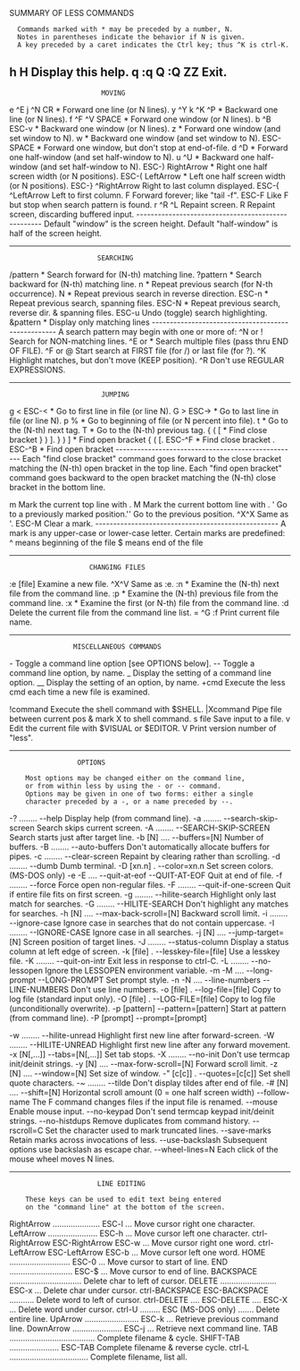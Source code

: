 SUMMARY OF LESS COMMANDS

      Commands marked with * may be preceded by a number, N.
      Notes in parentheses indicate the behavior if N is given.
      A key preceded by a caret indicates the Ctrl key; thus ^K is ctrl-K.

## h H Display this help. q :q Q :Q ZZ Exit.

                           MOVING

e \^E j \^N CR \* Forward one line (or N lines). y \^Y k \^K \^P \*
Backward one line (or N lines). f \^F \^V SPACE \* Forward one window
(or N lines). b \^B ESC-v \* Backward one window (or N lines). z \*
Forward one window (and set window to N). w \* Backward one window (and
set window to N). ESC-SPACE \* Forward one window, but don't stop at
end-of-file. d \^D \* Forward one half-window (and set half-window to
N). u \^U \* Backward one half-window (and set half-window to N). ESC-)
RightArrow \* Right one half screen width (or N positions). ESC-(
LeftArrow \* Left one half screen width (or N positions). ESC-}
\^RightArrow Right to last column displayed. ESC-{ \^LeftArrow Left to
first column. F Forward forever; like "tail -f". ESC-F Like F but stop
when search pattern is found. r \^R \^L Repaint screen. R Repaint
screen, discarding buffered input.
--------------------------------------------------- Default "window" is
the screen height. Default "half-window" is half of the screen height.

---

                          SEARCHING

/pattern \* Search forward for (N-th) matching line. ?pattern \* Search
backward for (N-th) matching line. n \* Repeat previous search (for N-th
occurrence). N \* Repeat previous search in reverse direction. ESC-n \*
Repeat previous search, spanning files. ESC-N \* Repeat previous search,
reverse dir. & spanning files. ESC-u Undo (toggle) search highlighting.
&pattern \* Display only matching lines
--------------------------------------------------- A search pattern may
begin with one or more of: \^N or ! Search for NON-matching lines. \^E
or \* Search multiple files (pass thru END OF FILE). \^F or @ Start
search at FIRST file (for /) or last file (for ?). \^K Highlight
matches, but don't move (KEEP position). \^R Don't use REGULAR
EXPRESSIONS.

---

                           JUMPING

g \< ESC-\< \* Go to first line in file (or line N). G \> ESC-\> \* Go
to last line in file (or line N). p % \* Go to beginning of file (or N
percent into file). t \* Go to the (N-th) next tag. T \* Go to the
(N-th) previous tag. { ( \[ \* Find close bracket } ) \]. } ) \] \* Find
open bracket { ( \[. ESC-\^F \* Find close bracket . ESC-\^B \* Find
open bracket --------------------------------------------------- Each
"find close bracket" command goes forward to the close bracket matching
the (N-th) open bracket in the top line. Each "find open bracket"
command goes backward to the open bracket matching the (N-th) close
bracket in the bottom line.

m Mark the current top line with . M Mark the current bottom line with .
' Go to a previously marked position.'' Go to the previous position.
^X^X Same as '. ESC-M Clear a mark.
--------------------------------------------------- A mark is any
upper-case or lower-case letter. Certain marks are predefined: \^ means
beginning of the file \$ means end of the file

---

                        CHANGING FILES

:e \[file\] Examine a new file. ^X^V Same as :e. :n \* Examine the
(N-th) next file from the command line. :p \* Examine the (N-th)
previous file from the command line. :x \* Examine the first (or N-th)
file from the command line. :d Delete the current file from the command
line list. = \^G :f Print current file name.

---

                    MISCELLANEOUS COMMANDS

\- Toggle a command line option \[see OPTIONS below\]. -- Toggle a
command line option, by name. \_ Display the setting of a command line
option. \_\_ Display the setting of an option, by name. +cmd Execute the
less cmd each time a new file is examined.

!command Execute the shell command with \$SHELL. \|Xcommand Pipe file
between current pos & mark X to shell command. s file Save input to a
file. v Edit the current file with \$VISUAL or \$EDITOR. V Print version
number of "less".

---

                     OPTIONS

        Most options may be changed either on the command line,
        or from within less by using the - or -- command.
        Options may be given in one of two forms: either a single
        character preceded by a -, or a name preceded by --.

-? ........ --help Display help (from command line). -a ........
--search-skip-screen Search skips current screen. -A ........
--SEARCH-SKIP-SCREEN Search starts just after target line. -b \[N\] ....
--buffers=\[N\] Number of buffers. -B ........ --auto-buffers Don't
automatically allocate buffers for pipes. -c ........ --clear-screen
Repaint by clearing rather than scrolling. -d ........ --dumb Dumb
terminal. -D \[xn.n\] . --color=xn.n Set screen colors. (MS-DOS only) -e
-E .... --quit-at-eof --QUIT-AT-EOF Quit at end of file. -f ........
--force Force open non-regular files. -F ........ --quit-if-one-screen
Quit if entire file fits on first screen. -g ........ --hilite-search
Highlight only last match for searches. -G ........ --HILITE-SEARCH
Don't highlight any matches for searches. -h \[N\] ....
--max-back-scroll=\[N\] Backward scroll limit. -i ........ --ignore-case
Ignore case in searches that do not contain uppercase. -I ........
--IGNORE-CASE Ignore case in all searches. -j \[N\] ....
--jump-target=\[N\] Screen position of target lines. -J ........
--status-column Display a status column at left edge of screen. -k
\[file\] . --lesskey-file=\[file\] Use a lesskey file. -K ........
--quit-on-intr Exit less in response to ctrl-C. -L ........
--no-lessopen Ignore the LESSOPEN environment variable. -m -M ....
--long-prompt --LONG-PROMPT Set prompt style. -n -N .... --line-numbers
--LINE-NUMBERS Don't use line numbers. -o \[file\] . --log-file=\[file\]
Copy to log file (standard input only). -O \[file\] .
--LOG-FILE=\[file\] Copy to log file (unconditionally overwrite). -p
\[pattern\] --pattern=\[pattern\] Start at pattern (from command line).
-P \[prompt\] --prompt=\[prompt\]

-w ........ --hilite-unread Highlight first new line after
forward-screen. -W ........ --HILITE-UNREAD Highlight first new line
after any forward movement. -x \[N\[,...\]\] --tabs=\[N\[,...\]\] Set
tab stops. -X ........ --no-init Don't use termcap init/deinit strings.
-y \[N\] .... --max-forw-scroll=\[N\] Forward scroll limit. -z \[N\]
.... --window=\[N\] Set size of window. -\" \[c\[c\]\] .
--quotes=\[c\[c\]\] Set shell quote characters. -\~ ........ --tilde
Don't display tildes after end of file. -\# \[N\] .... --shift=\[N\]
Horizontal scroll amount (0 = one half screen width) --follow-name The F
command changes files if the input file is renamed. --mouse Enable mouse
input. --no-keypad Don't send termcap keypad init/deinit strings.
--no-histdups Remove duplicates from command history. --rscroll=C Set
the character used to mark truncated lines. --save-marks Retain marks
across invocations of less. --use-backslash Subsequent options use
backslash as escape char. --wheel-lines=N Each click of the mouse wheel
moves N lines.

---

                          LINE EDITING

        These keys can be used to edit text being entered
        on the "command line" at the bottom of the screen.

RightArrow ..................... ESC-l ... Move cursor right one
character. LeftArrow ...................... ESC-h ... Move cursor left
one character. ctrl-RightArrow ESC-RightArrow ESC-w ... Move cursor
right one word. ctrl-LeftArrow ESC-LeftArrow ESC-b ... Move cursor left
one word. HOME ........................... ESC-0 ... Move cursor to
start of line. END ............................ ESC-\$ ... Move cursor
to end of line. BACKSPACE ................................ Delete char
to left of cursor. DELETE ......................... ESC-x ... Delete
char under cursor. ctrl-BACKSPACE ESC-BACKSPACE ........... Delete word
to left of cursor. ctrl-DELETE .... ESC-DELETE .... ESC-X ... Delete
word under cursor. ctrl-U ......... ESC (MS-DOS only) ....... Delete
entire line. UpArrow ........................ ESC-k ... Retrieve
previous command line. DownArrow ...................... ESC-j ...
Retrieve next command line. TAB ......................................
Complete filename & cycle. SHIFT-TAB ...................... ESC-TAB
Complete filename & reverse cycle. ctrl-L
................................... Complete filename, list all.
